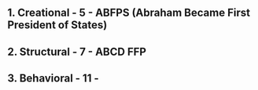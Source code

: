 ## 1. Creational - 5 - ABFPS (Abraham Became First President of States)
## 2. Structural - 7 - ABCD FFP
## 3. Behavioral - 11 - 
